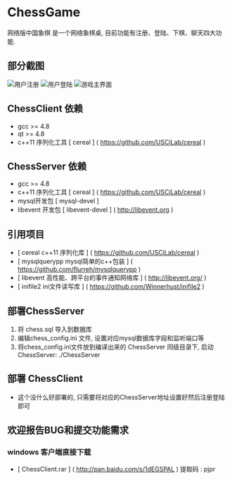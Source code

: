 # ChessGame
网络版中国象棋 是一个网络象棋桌, 目前功能有注册、登陆、下棋、聊天四大功能.

## 部分截图
![用户注册](https://github.com/orestonce/ChessGame/raw/master/screenshot/register.png)
![用户登陆](https://github.com/orestonce/ChessGame/raw/master/screenshot/login.png)
![游戏主界面](https://github.com/orestonce/ChessGame/raw/master/screenshot/playgame.png)

## ChessClient 依赖
* gcc >= 4.8
* qt  >= 4.8
* c++11 序列化工具 [ cereal ] ( https://github.com/USCiLab/cereal )

## ChessServer 依赖
* gcc >= 4.8
* c++11 序列化工具 [ cereal ] ( https://github.com/USCiLab/cereal )
* mysql开发包 [ mysql-devel ]
* libevent 开发包 [ libevent-devel ] ( http://libevent.org )

## 引用项目
* [ cereal c++11 序列化库 ] ( https://github.com/USCiLab/cereal ) 
* [ mysqlquerypp mysql简单的c++包装 ] ( https://github.com/flurreh/mysqlquerypp )
* [ libevent 高性能、跨平台的事件通知网络库 ] ( http://libevent.org/ )
* [ inifile2 ini文件读写库 ] ( https://github.com/Winnerhust/inifile2 )

## 部署ChessServer
1. 将 chess.sql 导入到数据库
2. 编辑chess_config.ini 文件, 设置对应mysql数据库字段和监听端口等
3. 将chess_config.ini文件放到编译出来的 ChessServer 同级目录下, 启动ChessServer: ./ChessServer

## 部署 ChessClient
* 这个没什么好部署的, 只需要将对应的ChessServer地址设置好然后注册登陆即可

## 欢迎报告BUG和提交功能需求

### windows 客户端直接下载
* [ ChessClient.rar ] ( http://pan.baidu.com/s/1dEGSPAL ) 提取码 : pjpr
